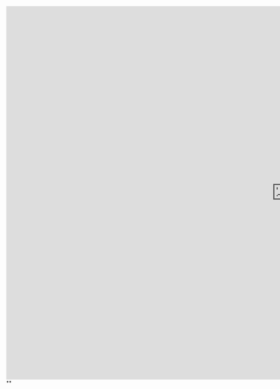 

<iframe border=0 frameborder=0 height=1000 width=1500 src="https://docs.google.com/spreadsheets/d/1lgALv68-nAw1Q4jzSDHQBMOuZMCD-xryS31ty0zko1E/edit?usp=sharing&amp;single=true&amp;widget=true&amp;headers=false"> </iframe>
**

